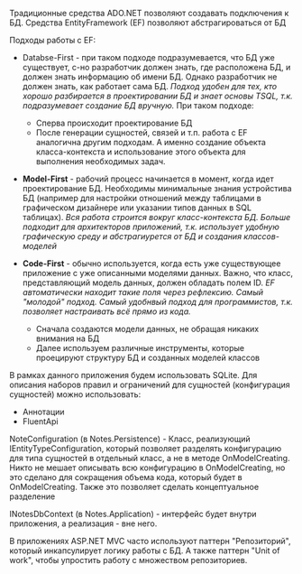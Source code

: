 ﻿Традиционные средства ADO.NET позволяют создавать подключения к БД.
Средства EntityFramework (EF) позволяют абстрагироваться от БД

Подходы работы с EF:
- Databse-First - при таком подходе подразумевается, что БД уже существует, с-но разработчик должен знать, где расположена БД, и должен знать информацию об имени БД. Однако разработчик не должен знать, как работает сама БД. _Подход удобен для тех, кто хорошо разбирается в проектировании БД и знает основы TSQL, т.к. подразумевает создание БД вручную._ При таком подходе:
  - Сперва происходит проектирование БД
  - После генерации сущностей, связей и т.п. работа с EF аналогична другим подходам. А именно создание объекта класса-контекста и использование этого объекта для выполнения необходимых задач. 

- **Model-First** - рабочий процесс начинается в момент, когда идет проектирование БД. Необходимы минимальные знания устройстива БД (например для настройки отношений между таблицами в графическом дизайнере или указании типов данных в SQL таблицах). _Вся работа строится вокруг класс-контекста БД. Больше подходит для архитекторов приложений, т.к. использует удобную графическую среду и абстрагиурется от БД и создания классов-моделей_  

- **Code-First** - обычно используется, когда есть уже существующее приложение с уже описанными моделями данных. Важно, что класс, представляющий модель данных, должен обладать полем ID. _EF автоматически находит такие поля через рефлексию. Самый "молодой" подход. Самый удобнвый подход для программистов, т.к. позволяет настраивать всё прямо из кода._
  - Сначала создаются модели данных, не обращая никаких внимания на БД
  - Далее используем различные инструменты, которые проецируют структуру БД и созданных моделей классов

В рамках данного приложения будем использовать SQLite.
Для описания наборов правил и ограничений для сущностей (конфигурация сущностей) можно использовать:
- Аннотации
- FluentApi

NoteConfiguration (в Notes.Persistence) - Класс, реализующий IEntityTypeConfiguration<T>, который позволяет разделять конфигурацию для типа сущностей в
отдельный класс, а не в методе OnModelCreating.
Никто не мешает описывать всю конфигурацию в OnModelCreating, но это сделано для сокращения объема кода, который
будет в OnModelCreating. Также это позволяет сделать концептуальное разделение

INotesDbContext (в Notes.Application) - интерфейс будет внутри приложения, а реализация - вне него. 

В приложениях ASP.NET MVC часто используют паттерн "Репозиторий", который инкапсулирует логику работы с БД. А также паттерн "Unit of work", чтобы упростить работу с множеством репозиториев.
